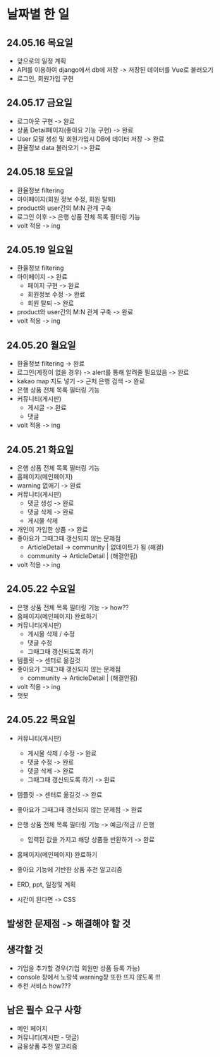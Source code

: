 # 날짜별 한 일

## 24.05.16 목요일
* 앞으로의 일정 계획
* API를 이용하여 django에서 db에 저장 -> 저장된 데이터를 Vue로 불러오기
* 로그인, 회원가입 구현


## 24.05.17 금요일
* 로그아웃 구현 -> 완료
* 상품 Detail페이지(좋아요 기능 구현) -> 완료
* User 모델 생성 및 회원가입시 DB에 데이터 저장 -> 완료
* 환율정보 data 불러오기 -> 완료

## 24.05.18 토요일
* 환율정보 filtering
* 마이페이지(회원 정보 수정, 회원 탈퇴)
* product와 user간의 M:N 관계 구축
* 로그인 이후 -> 은행 상품 전체 목록 필터링 기능
* volt 적용 -> ing

## 24.05.19 일요일
* 환율정보 filtering
* 마이페이지 -> 완료
    * 페이지 구현 -> 완료
    * 회원정보 수정 -> 완료
    * 회원 탈퇴 -> 완료
* product와 user간의 M:N 관계 구축 -> 완료
* volt 적용 -> ing

## 24.05.20 월요일
* 환율정보 filtering -> 완료
* 로그인(계정이 없을 경우) -> alert를 통해 알려줄 필요있음 -> 완료
* kakao map 지도 넣기 -> 근처 은행 검색 -> 완료
* 은행 상품 전체 목록 필터링 기능
* 커뮤니티(게시판)
    * 게시글 -> 완료
    * 댓글
* volt 적용 -> ing

## 24.05.21 화요일
* 은행 상품 전체 목록 필터링 기능
* 홈페이지(메인페이지)
* warning 없애기 -> 완료
* 커뮤니티(게시판)
    * 댓글 생성 -> 완료
    * 댓글 삭제 -> 완료
    * 게시물 삭제
* 개인이 가입한 상품 -> 완료
* 좋아요가 그때그때 갱신되지 않는 문제점
    * ArticleDetail -> community | 없데이트가 됨 (해결)
    * community -> ArticleDetail | (해결안됨)
* volt 적용 -> ing

## 24.05.22 수요일
* 은행 상품 전체 목록 필터링 기능 -> how??
* 홈페이지(메인페이지) 완료하기
* 커뮤니티(게시판)
    * 게시물 삭제 / 수정
    * 댓글 수정
    * 그때그때 갱신되도록 하기
* 템플릿 -> 센터로 옮길것
* 좋아요가 그때그때 갱신되지 않는 문제점
    * community -> ArticleDetail | (해결안됨)
* volt 적용 -> ing
* 챗봇

## 24.05.22 목요일
* 커뮤니티(게시판)
    * 게시물 삭제 / 수정  -> 완료
    * 댓글 수정 -> 완료
    * 댓글 삭제 -> 완료
    * 그때그때 갱신되도록 하기 -> 완료
* 템플릿 -> 센터로 옮길것 -> 완료
* 좋아요가 그때그때 갱신되지 않는 문제점 -> 완료
* 은행 상품 전체 목록 필터링 기능 -> 예금/적금 // 은행
    * 입력된 값을 가지고 해당 상품들 반환하기 -> 완료

* 홈페이지(메인페이지) 완료하기
* 좋아요 기능에 기반한 상품 추천 알고리즘
* ERD, ppt, 일정및 계획
* 시간이 된다면 -> CSS

## 발생한 문제점 -> 해결해야 할 것

## 생각할 것
* 기업을 추가할 경우(기업 회원만 상품 등록 가능)
* console 창에서 노랑색 warning창 또한 뜨지 않도록 !!!
* 추천 서비스 how???

## 남은 필수 요구 사항
* 메인 페이지
* 커뮤니티(게시판 - 댓글)
* 금융상품 추천 알고리즘